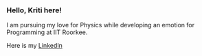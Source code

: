 ### Hello, Kriti here!

I am pursuing my love for Physics while developing an emotion for Programming at IIT Roorkee.

Here is my [LinkedIn](https://www.linkedin.com/in/kriti24/)
